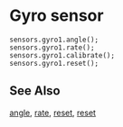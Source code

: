 # Gyro sensor

```cards
sensors.gyro1.angle();
sensors.gyro1.rate();
sensors.gyro1.calibrate();
sensors.gyro1.reset();
```

## See Also

[angle](/reference/sensors/gyro/angle),
[rate](/reference/sensors/gyro/rate),
[reset](/reference/sensors/gyro/calibrate),
[reset](/reference/sensors/gyro/reset)

